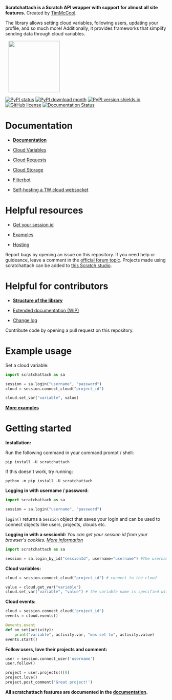 **Scratchattach is a Scratch API wrapper with support for almost all site features.** Created by [TimMcCool](https://scratch.mit.edu/users/TimMcCool/).

The library allows setting cloud variables, following users, updating your profile, and
so much more! Additionally, it provides frameworks that simplify sending data through cloud variables.

<p align="left" style="margin:10px">
  <img width="160" src="https://raw.githubusercontent.com/TimMcCool/scratchattach/refs/heads/main/logos/logo.svg">

[![PyPI status](https://img.shields.io/pypi/status/scratchattach.svg)](https://pypi.python.org/pypi/scratchattach/)
[![PyPI download month](https://img.shields.io/pypi/dm/scratchattach.svg)](https://pypi.python.org/pypi/scratchattach/)
[![PyPI version shields.io](https://img.shields.io/pypi/v/scratchattach.svg)](https://pypi.python.org/pypi/scratchattach/)
[![GitHub license](https://badgen.net/github/license/TimMcCool/scratchattach)](https://github.com/TimMcCool/scratchattach/blob/master/LICENSE)
[![Documentation Status](https://readthedocs.org/projects/scratchattach/badge/?version=latest)](https://scratchattach.readthedocs.io/en/latest/?badge=latest)

# Documentation

- **[Documentation](https://github.com/TimMcCool/scratchattach/wiki/Documentation)**

- [Cloud Variables](https://github.com/TimMcCool/scratchattach/wiki/Documentation#cloud-variables)
- [Cloud Requests](https://github.com/TimMcCool/scratchattach/wiki/Cloud-Requests)
- [Cloud Storage](https://github.com/TimMcCool/scratchattach/wiki/Cloud-Storage)
- [Filterbot](https://github.com/TimMcCool/scratchattach/wiki/Filterbot)
- [Self-hosting a TW cloud websocket](https://github.com/TimMcCool/scratchattach/wiki/Documentation#hosting-a-cloud-server)

# Helpful resources

- [Get your session id](https://github.com/TimMcCool/scratchattach/wiki/Get-your-session-id)

- [Examples](https://github.com/TimMcCool/scratchattach/wiki/Examples)
- [Hosting](https://github.com/TimMcCool/scratchattach/wiki/Hosting)

Report bugs by opening an issue on this repository. If you need help or guideance, leave a comment in the [official forum topic](https://scratch.mit.edu/discuss/topic/603418/
). Projects made using scratchattach can be added to [this Scratch studio](https://scratch.mit.edu/studios/31478892/).

# Helpful for contributors

- **[Structure of the library](https://github.com/TimMcCool/scratchattach/wiki/Structure-of-the-library)**

- [Extended documentation (WIP)](https://scratchattach.readthedocs.io/en/latest/)

- [Change log](https://github.com/TimMcCool/scratchattach/blob/main/CHANGELOG.md)

Contribute code by opening a pull request on this repository.

# ️Example usage

Set a cloud variable:

```py
import scratchattach as sa

session = sa.login("username", "password")
cloud = session.connect_cloud("project_id")

cloud.set_var("variable", value)
```

**[More examples](https://github.com/TimMcCool/scratchattach/wiki/Examples)**

# Getting started

**Installation:**

Run the following command in your command prompt / shell:

```
pip install -U scratchattach
```

If this doesn't work, try running:
```
python -m pip install -U scratchattach
```


**Logging in with username / password:**

```python
import scratchattach as sa

session = sa.login("username", "password")
```

`login()` returns a `Session` object that saves your login and can be used to connect objects like users, projects, clouds etc.

**Logging in with a sessionId:** *You can get your session id from your browser's cookies. [More information](https://github.com/TimMcCool/scratchattach/wiki/Get-your-session-id)*
```python
import scratchattach as sa

session = sa.login_by_id("sessionId", username="username") #The username field is case sensitive
```

**Cloud variables:**

```py
cloud = session.connect_cloud("project_id") # connect to the cloud

value = cloud.get_var("variable")
cloud.set_var("variable", "value") # the variable name is specified without the cloud emoji
```

**Cloud events:**

```py
cloud = session.connect_cloud('project_id')
events = cloud.events()

@events.event
def on_set(activity):
    print("variable", activity.var, "was set to", activity.value)
events.start()
```

**Follow users, love their projects and comment:**

```python
user = session.connect_user('username')
user.follow()

project = user.projects()[0]
project.love()
project.post_comment('Great project!')
```

**All scratchattach features are documented in the [documentation](https://github.com/TimMcCool/scratchattach/wiki/Documentation).**
